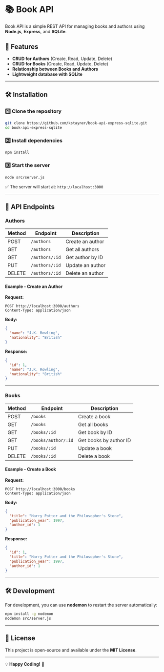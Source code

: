 # 📚 Book API

Book API is a simple REST API for managing books and authors using **Node.js**, **Express**, and **SQLite**.

## 🚀 Features
- **CRUD for Authors** (Create, Read, Update, Delete)
- **CRUD for Books** (Create, Read, Update, Delete)
- **Relationship between Books and Authors**
- **Lightweight database with SQLite**

---

## 🛠 Installation

### 1️⃣ Clone the repository
```sh
git clone https://github.com/kstayner/book-api-express-sqlite.git
cd book-api-express-sqlite
```

### 2️⃣ Install dependencies
```sh
npm install
```

### 3️⃣ Start the server
```sh
node src/server.js
```

✅ The server will start at: `http://localhost:3000`

---

## 📌 API Endpoints

### **Authors**
| Method | Endpoint           | Description            |
|--------|-------------------|------------------------|
| POST   | `/authors`        | Create an author      |
| GET    | `/authors`        | Get all authors       |
| GET    | `/authors/:id`    | Get author by ID      |
| PUT    | `/authors/:id`    | Update an author      |
| DELETE | `/authors/:id`    | Delete an author      |

#### **Example - Create an Author**
**Request:**
```http
POST http://localhost:3000/authors
Content-Type: application/json
```
**Body:**
```json
{
  "name": "J.K. Rowling",
  "nationality": "British"
}
```
**Response:**
```json
{
  "id": 1,
  "name": "J.K. Rowling",
  "nationality": "British"
}
```

---

### **Books**
| Method | Endpoint                | Description                  |
|--------|------------------------|------------------------------|
| POST   | `/books`               | Create a book               |
| GET    | `/books`               | Get all books               |
| GET    | `/books/:id`           | Get book by ID              |
| GET    | `/books/author/:id`    | Get books by author ID      |
| PUT    | `/books/:id`           | Update a book               |
| DELETE | `/books/:id`           | Delete a book               |

#### **Example - Create a Book**
**Request:**
```http
POST http://localhost:3000/books
Content-Type: application/json
```
**Body:**
```json
{
  "title": "Harry Potter and the Philosopher's Stone",
  "publication_year": 1997,
  "author_id": 1
}
```
**Response:**
```json
{
  "id": 1,
  "title": "Harry Potter and the Philosopher's Stone",
  "publication_year": 1997,
  "author_id": 1
}
```

---

## 🛠 Development

For development, you can use **nodemon** to restart the server automatically:
```sh
npm install -g nodemon
nodemon src/server.js
```

---

## 📜 License
This project is open-source and available under the **MIT License**.

---

💡 **Happy Coding!** 🚀


